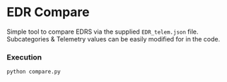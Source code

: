 # EDR Compare

Simple tool to compare EDRS via the supplied `EDR_telem.json` file.
Subcategories & Telemetry values can be easily modified for in the code.

### Execution
`python compare.py`
